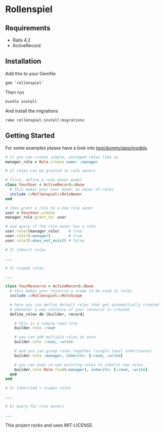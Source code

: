 # Rollenspiel

## Requirements

  * Rails 4.2
  * ActiveRecord

## Installation

Add this to your Gemfile

    gem 'rollenspiel'

Then run

    bundle install

And install the migrations

    rake rollenspiel:install:migrations

## Getting Started

For some examples please have a look into [test/dummy/app/models](test/dummy/app/models).

```ruby
# 1) you can create simple, unscoped roles like so
manager_role = Role.create name: :manager

# 2) roles can be granted to role owners

# first, define a role owner model
class YourUser < ActiveRecord::Base
  # this makes your user model an owner of roles
  include ::Rollenspiel::RoleOwner
end

# then grant a role to a new role owner
user = YourUser.create
manager_role.grant_to! user

# and query if the role owner has a role
user.role?(manager_role)    # true
user.role?(:manager)        # true
user.role?(:does_not_exist) # false

# 3) inherit roles

...

# 4) scoped roles

...

class YourResource < ActiveRecord::Base
  # this makes your resource a scope to be used in roles
  include ::Rollenspiel::RoleScope

  # here you can define default roles that get automatically created
  # whenever a new instance of your resource is created
  define_roles do |builder, record|

    # this is a simple read role
    builder.role :read

    # you can add multiple roles at once
    builder.role :read, :write

    # and you can group roles together (single level inheritance)
    builder.role :manager, inherits: [:read, :write]

    # you can even re-use existing roles to inherit new roles
    builder.role Role.find(:manager), inherits: [:read, :write]
  end
end

# 5) inherited + scopes roles

...

# 6) query for role owners

...
```


This project rocks and uses MIT-LICENSE.
